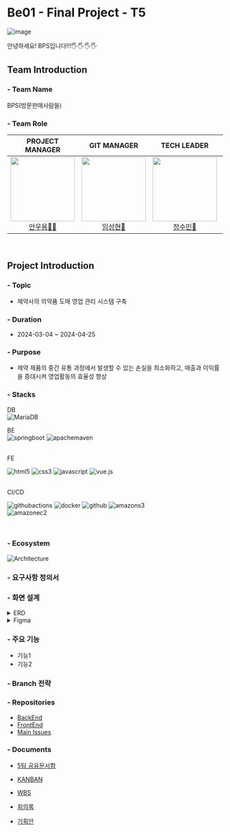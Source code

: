 # Be01 - Final Project - T5
![image](https://private-user-images.githubusercontent.com/150888333/317901783-7ef4f093-e965-4f5d-9cfb-17e4992c692f.png?jwt=eyJhbGciOiJIUzI1NiIsInR5cCI6IkpXVCJ9.eyJpc3MiOiJnaXRodWIuY29tIiwiYXVkIjoicmF3LmdpdGh1YnVzZXJjb250ZW50LmNvbSIsImtleSI6ImtleTUiLCJleHAiOjE3MTMzMTk3MzksIm5iZiI6MTcxMzMxOTQzOSwicGF0aCI6Ii8xNTA4ODgzMzMvMzE3OTAxNzgzLTdlZjRmMDkzLWU5NjUtNGY1ZC05Y2ZiLTE3ZTQ5OTJjNjkyZi5wbmc_WC1BbXotQWxnb3JpdGhtPUFXUzQtSE1BQy1TSEEyNTYmWC1BbXotQ3JlZGVudGlhbD1BS0lBVkNPRFlMU0E1M1BRSzRaQSUyRjIwMjQwNDE3JTJGdXMtZWFzdC0xJTJGczMlMkZhd3M0X3JlcXVlc3QmWC1BbXotRGF0ZT0yMDI0MDQxN1QwMjAzNTlaJlgtQW16LUV4cGlyZXM9MzAwJlgtQW16LVNpZ25hdHVyZT1lNTk0NmE5NjM5NmNhZjA3NmVjZDZmMjRkZjljOWQ4MmEwM2JlNWI5ZGY3NTAxNWVhOGY2MTMwYmYwODI5MjAxJlgtQW16LVNpZ25lZEhlYWRlcnM9aG9zdCZhY3Rvcl9pZD0wJmtleV9pZD0wJnJlcG9faWQ9MCJ9.ZIeOe1tslsbPytjf-gmfNhEb2vWBxmzbG0unRPfjMy4)

안녕하세요! BPS입니다!!!🖐️🖐️🖐️🖐️
## Team Introduction

### - Team Name
 BPS(방문판매사람들) 

### - Team Role


<div align="center">

|                                                            **PROJECT MANAGER**                                                             |                                                           **GIT MANAGER**                                                            |                                                           **TECH LEADER**                                                            |                                                          **AGILE COACH**                                                          |
| :----------------------------------------------------------------------------------------------------------------------------------------: | :----------------------------------------------------------------------------------------------------------------------------------: | :----------------------------------------------------------------------------------------------------------------------------------: | :-------------------------------------------------------------------------------------------------------------------------------: |
| [<img src="https://avatars.githubusercontent.com/u/62015109?v=4" height=150 width=150> <br/> 안우용🧛‍♂️](https://github.com/INAUGURATE-Ryong) | [<img src="https://avatars.githubusercontent.com/u/149128094?v=4" height=150 width=150> <br/> 임성현🐹](https://github.com/dhkdtld37) | [<img src="https://avatars.githubusercontent.com/u/150888333?v=4" height=150 width=150> <br/> 정수민🐰](https://github.com/jsmin6330) | [<img src="https://avatars.githubusercontent.com/u/148880521?v=4" height=150 width=150> <br/> 박민성👻](https://github.com/parc02) |

</div>

<br>

## Project Introduction

### - Topic
- 제약사의 의약품 도매 영업 관리 시스템 구축

### - Duration
- 2024-03-04 ~ 2024-04-25
  
### - Purpose
- 제약 제품의 중간 유통 과정에서 발생할 수 있는 손실을 최소화하고, 매출과 이익률을 증대시켜 영업활동의 효율성 향상

### - Stacks
DB <br>
![MariaDB](https://img.shields.io/badge/MariaDB-003545?style=for-the-badge&logo=mariadb&logoColor=white) <br>

BE<br>
![springboot](https://img.shields.io/badge/springboot-6DB33F?style=for-the-badge&logo=springboot&logoColor=white) 
![apachemaven](https://img.shields.io/badge/apachemaven-C71A36?style=for-the-badge&logo=apachemaven&logoColor=white) <br>

<br>
FE<br>

![html5](https://img.shields.io/badge/html5-E34F26?style=for-the-badge&logo=html5&logoColor=white) 
 ![css3](https://img.shields.io/badge/css3-1572B6?style=for-the-badge&logo=css3&logoColor=white) 
 ![javascript](https://img.shields.io/badge/javascript-F7DF1E?style=for-the-badge&logo=javascript&logoColor=white) 
  ![vue.js](https://img.shields.io/badge/vue.js-4FC08D?style=for-the-badge&logo=vue.js&logoColor=white) <br>

<br>
CI/CD<br>

![githubactions](https://img.shields.io/badge/githubactions-2088FF?style=for-the-badge&logo=githubactions&logoColor=white) 
![docker](https://img.shields.io/badge/docker-2496ED?style=for-the-badge&logo=docker&logoColor=white) 
![github](https://img.shields.io/badge/github-181717?style=for-the-badge&logo=github&logoColor=white)   ![amazons3](https://img.shields.io/badge/amazons3-569A31?style=for-the-badge&logo=amazons3&logoColor=white)   
![amazonec2](https://img.shields.io/badge/amazonec2-FF9900?style=for-the-badge&logo=amazonec2&logoColor=white) <br>



<br>

### - Ecosystem

![Architecture](https://github.com/Team5-be01-Final-Project/.github/assets/148880521/7221295d-de78-431e-8ac2-822cbb685b7e)



### - 요구사항 정의서

### - 화면 설계

<details>
<summary>  ERD  </summary>
<div markdown="1">
 
![image](https://github.com/Team5-be01-Final-Project/.github/assets/149128094/7ccb4b1d-da73-4729-bea6-c0af69b90236)

</div>
</details>

<details>
<summary>  Figma  </summary>
<div markdown="1">
 
![image](https://github.com/Team5-be01-Final-Project/.github/assets/149128094/09a744e9-ed8e-4662-b7ca-bd1844c2b944)


</div>
</details>


### - 주요 기능
- 기능1
- 기능2

### 

### - Branch 전략
### - Repositories
- [BackEnd](https://github.com/Team5-be01-Final-Project/Backend)
- [FrontEnd](https://github.com/Team5-be01-Final-Project/Frontend2)
- [Main Issues](https://github.com/Team5-be01-Final-Project/.github/issues)

### - Documents
- [5팀 공유문서함](https://drive.google.com/drive/u/0/folders/1fuUfSboLm9YcFC8DAtG9McZ_AvR78DKZ)

- [KANBAN](https://github.com/orgs/Team5-be01-Final-Project/projects/1)

- [WBS](https://docs.google.com/spreadsheets/d/12YSTL03Vkp5sJB98k0OAiqpQV4MevNZT/edit#gid=305925292)

- [회의록](https://drive.google.com/drive/folders/1YHgWk-RPJCpE0LFaWgjVYvfAAKFwEZ4T)

- [기획안](https://docs.google.com/document/d/14ydCPkxF4Ui37WrlQTBx6Izzfz7MLiTvDKk_WpHeFEc/edit)
